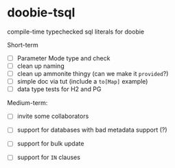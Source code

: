 # doobie-tsql
compile-time typechecked sql literals for doobie

Short-term

- [ ] Parameter Mode type and check
- [ ] clean up naming
- [ ] clean up ammonite thingy (can we make it `provided`?)
- [ ] simple doc via tut (include a `to[Map]` example)
- [ ] data type tests for H2 and PG

Medium-term:

- [ ] invite some collaborators
- [ ] support for databases with bad metadata support (?)
- [ ] support for bulk update
- [ ] support for `IN` clauses


